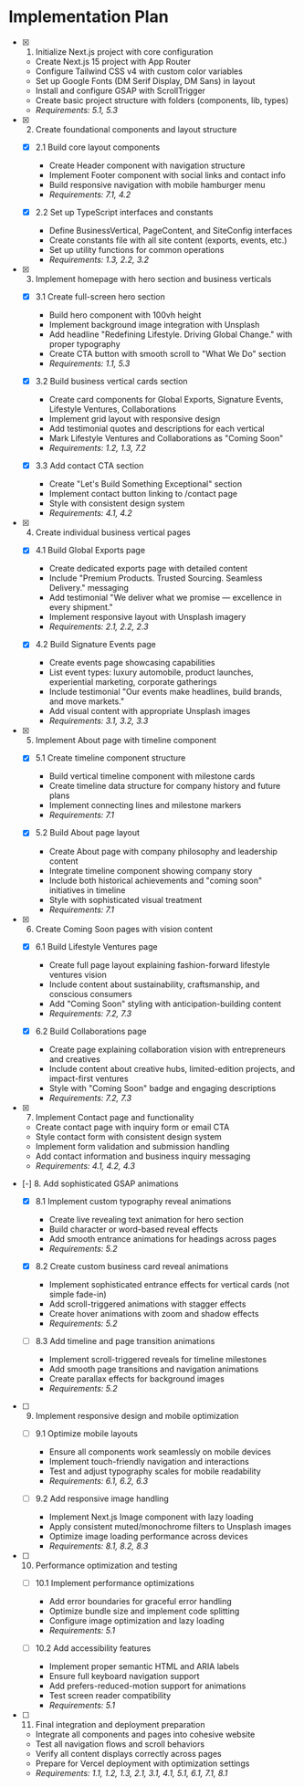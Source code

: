 # Implementation Plan

- [x] 1. Initialize Next.js project with core configuration
  - Create Next.js 15 project with App Router
  - Configure Tailwind CSS v4 with custom color variables
  - Set up Google Fonts (DM Serif Display, DM Sans) in layout
  - Install and configure GSAP with ScrollTrigger
  - Create basic project structure with folders (components, lib, types)
  - _Requirements: 5.1, 5.3_

- [x] 2. Create foundational components and layout structure
  - [x] 2.1 Build core layout components
    - Create Header component with navigation structure
    - Implement Footer component with social links and contact info
    - Build responsive navigation with mobile hamburger menu
    - _Requirements: 7.1, 4.2_

  - [x] 2.2 Set up TypeScript interfaces and constants
    - Define BusinessVertical, PageContent, and SiteConfig interfaces
    - Create constants file with all site content (exports, events, etc.)
    - Set up utility functions for common operations
    - _Requirements: 1.3, 2.2, 3.2_

- [x] 3. Implement homepage with hero section and business verticals
  - [x] 3.1 Create full-screen hero section
    - Build hero component with 100vh height
    - Implement background image integration with Unsplash
    - Add headline "Redefining Lifestyle. Driving Global Change." with proper typography
    - Create CTA button with smooth scroll to "What We Do" section
    - _Requirements: 1.1, 5.3_

  - [x] 3.2 Build business vertical cards section
    - Create card components for Global Exports, Signature Events, Lifestyle Ventures, Collaborations
    - Implement grid layout with responsive design
    - Add testimonial quotes and descriptions for each vertical
    - Mark Lifestyle Ventures and Collaborations as "Coming Soon"
    - _Requirements: 1.2, 1.3, 7.2_

  - [x] 3.3 Add contact CTA section
    - Create "Let's Build Something Exceptional" section
    - Implement contact button linking to /contact page
    - Style with consistent design system
    - _Requirements: 4.1, 4.2_

- [x] 4. Create individual business vertical pages
  - [x] 4.1 Build Global Exports page
    - Create dedicated exports page with detailed content
    - Include "Premium Products. Trusted Sourcing. Seamless Delivery." messaging
    - Add testimonial "We deliver what we promise — excellence in every shipment."
    - Implement responsive layout with Unsplash imagery
    - _Requirements: 2.1, 2.2, 2.3_

  - [x] 4.2 Build Signature Events page
    - Create events page showcasing capabilities
    - List event types: luxury automobile, product launches, experiential marketing, corporate gatherings
    - Include testimonial "Our events make headlines, build brands, and move markets."
    - Add visual content with appropriate Unsplash images
    - _Requirements: 3.1, 3.2, 3.3_

- [x] 5. Implement About page with timeline component
  - [x] 5.1 Create timeline component structure
    - Build vertical timeline component with milestone cards
    - Create timeline data structure for company history and future plans
    - Implement connecting lines and milestone markers
    - _Requirements: 7.1_

  - [x] 5.2 Build About page layout
    - Create About page with company philosophy and leadership content
    - Integrate timeline component showing company story
    - Include both historical achievements and "coming soon" initiatives in timeline
    - Style with sophisticated visual treatment
    - _Requirements: 7.1_

- [x] 6. Create Coming Soon pages with vision content
  - [x] 6.1 Build Lifestyle Ventures page
    - Create full page layout explaining fashion-forward lifestyle ventures vision
    - Include content about sustainability, craftsmanship, and conscious consumers
    - Add "Coming Soon" styling with anticipation-building content
    - _Requirements: 7.2, 7.3_

  - [x] 6.2 Build Collaborations page
    - Create page explaining collaboration vision with entrepreneurs and creatives
    - Include content about creative hubs, limited-edition projects, and impact-first ventures
    - Style with "Coming Soon" badge and engaging descriptions
    - _Requirements: 7.2, 7.3_

- [x] 7. Implement Contact page and functionality
  - Create contact page with inquiry form or email CTA
  - Style contact form with consistent design system
  - Implement form validation and submission handling
  - Add contact information and business inquiry messaging
  - _Requirements: 4.1, 4.2, 4.3_

- [-] 8. Add sophisticated GSAP animations
  - [x] 8.1 Implement custom typography reveal animations
    - Create live revealing text animation for hero section
    - Build character or word-based reveal effects
    - Add smooth entrance animations for headings across pages
    - _Requirements: 5.2_

  - [x] 8.2 Create custom business card reveal animations
    - Implement sophisticated entrance effects for vertical cards (not simple fade-in)
    - Add scroll-triggered animations with stagger effects
    - Create hover animations with zoom and shadow effects
    - _Requirements: 5.2_

  - [ ] 8.3 Add timeline and page transition animations
    - Implement scroll-triggered reveals for timeline milestones
    - Add smooth page transitions and navigation animations
    - Create parallax effects for background images
    - _Requirements: 5.2_

- [ ] 9. Implement responsive design and mobile optimization
  - [ ] 9.1 Optimize mobile layouts
    - Ensure all components work seamlessly on mobile devices
    - Implement touch-friendly navigation and interactions
    - Test and adjust typography scales for mobile readability
    - _Requirements: 6.1, 6.2, 6.3_

  - [ ] 9.2 Add responsive image handling
    - Implement Next.js Image component with lazy loading
    - Apply consistent muted/monochrome filters to Unsplash images
    - Optimize image loading performance across devices
    - _Requirements: 8.1, 8.2, 8.3_

- [ ] 10. Performance optimization and testing
  - [ ] 10.1 Implement performance optimizations
    - Add error boundaries for graceful error handling
    - Optimize bundle size and implement code splitting
    - Configure image optimization and lazy loading
    - _Requirements: 5.1_

  - [ ] 10.2 Add accessibility features
    - Implement proper semantic HTML and ARIA labels
    - Ensure full keyboard navigation support
    - Add prefers-reduced-motion support for animations
    - Test screen reader compatibility
    - _Requirements: 5.1_

- [ ] 11. Final integration and deployment preparation
  - Integrate all components and pages into cohesive website
  - Test all navigation flows and scroll behaviors
  - Verify all content displays correctly across pages
  - Prepare for Vercel deployment with optimization settings
  - _Requirements: 1.1, 1.2, 1.3, 2.1, 3.1, 4.1, 5.1, 6.1, 7.1, 8.1_